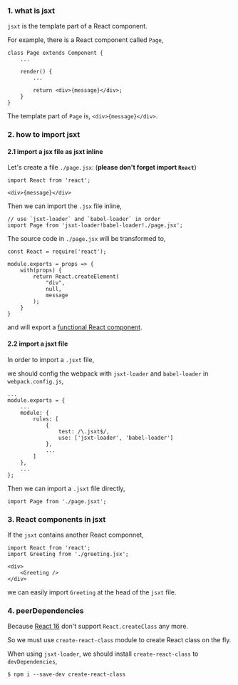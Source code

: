 ### 1. what is jsxt

`jsxt` is the template part of a React component.

For example, there is a React component called `Page`,

```
class Page extends Component {
    ...

    render() {
        ...

        return <div>{message}</div>;
    }
}
```

The template part of `Page` is, `<div>{message}</div>`.

### 2. how to import jsxt

#### 2.1 import a jsx file as jsxt inline

Let's create a file `./page.jsx`: (**please don't forget import `React`**)

```
import React from 'react';

<div>{message}</div>
```

Then we can import the `.jsx` file inline,

```
// use `jsxt-loader` and `babel-loader` in order
import Page from 'jsxt-loader!babel-loader!./page.jsx';
```

The source code in `./page.jsx` will be transformed to, 

```
const React = require('react');

module.exports = props => {
    with(props) {
        return React.createElement(
            "div",
            null,
            message
        );
    }
}
```

and will export a [functional React component](https://reactjs.org/docs/components-and-props.html#functional-and-class-components).

#### 2.2 import a jsxt file

In order to import a `.jsxt` file, 

we should config the webpack with `jsxt-loader` and `babel-loader` in `webpack.config.js`,

```
...
module.exports = {
    ...
    module: {
        rules: [
            {
                test: /\.jsxt$/,
                use: ['jsxt-loader', 'babel-loader']
            },
            ...
        ]
    },
    ...
};
```

Then we can import a `.jsxt` file directly,

```
import Page from './page.jsxt';
```

### 3. React components in jsxt

If the `jsxt` contains another React componnet,

```
import React from 'react';
import Greeting from './greeting.jsx';

<div>
    <Greeting />
</div>
```

we can easily import `Greeting` at the head of the `jsxt` file.

### 4. peerDependencies

Because [React 16](https://reactjs.org/docs/react-without-es6.html) don't support `React.createClass` any more.

So we must use `create-react-class` module to create React class on the fly.

When using `jsxt-loader`, we should install `create-react-class` to `devDependencies`, 

```
$ npm i --save-dev create-react-class
```